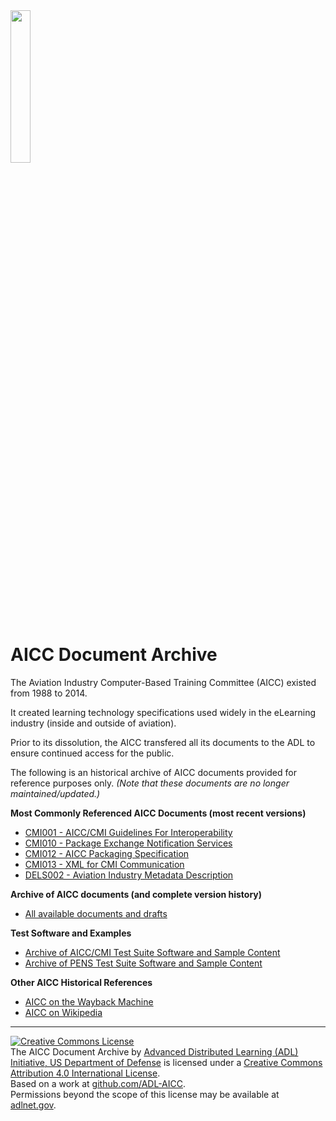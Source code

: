 <img src="https://cloud.githubusercontent.com/assets/1656316/5063091/c0cc17b6-6d8d-11e4-92db-261241727abd.jpg" height="25%" width="25%"> 

AICC Document Archive
=====================

The Aviation Industry Computer-Based Training Committee (AICC) existed from 1988 to 2014.  

It created learning technology specifications used widely in the eLearning industry (inside and outside of aviation).  

Prior to its dissolution, the AICC transfered all its documents to the ADL to ensure continued access for the public.

The following is an historical archive of AICC documents provided for reference purposes only.  _(Note that these documents are no longer maintained/updated.)_

**Most Commonly Referenced AICC Documents (most recent versions)**
- [CMI001 - AICC/CMI Guidelines For Interoperability](https://github.com/ADL-AICC/AICC-Document-Archive/releases/tag/cmi001v4)
- [CMI010 - Package Exchange Notification Services](https://github.com/ADL-AICC/AICC-Document-Archive/releases/tag/cmi010v1a)
- [CMI012 - AICC Packaging Specification](https://github.com/ADL-AICC/AICC-Document-Archive/releases/tag/cmi012v1)
- [CMI013 - XML for CMI Communication](https://github.com/ADL-AICC/AICC-Document-Archive/releases/tag/cmi013v1)
- [DELS002 - Aviation Industry Metadata Description]()

**Archive of AICC documents (and complete version history)**
- [All available documents and drafts](https://github.com/ADL-AICC/AICC-Document-Archive/releases/tag/AllPubsAllVers)

**Test Software and Examples**
- [Archive of AICC/CMI Test Suite Software and Sample Content](https://github.com/ADL-AICC/AICC-Document-Archive/releases/tag/CMI-TestSuite)
- [Archive of PENS Test Suite Software and Sample Content](https://github.com/ADL-AICC/AICC-Document-Archive/releases/tag/PENS-TestSuite)

**Other AICC Historical References**
- [AICC on the Wayback Machine](https://web.archive.org/web/*/www.aicc.org)
- [AICC on Wikipedia](http://en.wikipedia.org/wiki/Aviation_Industry_Computer-Based_Training_Committee)

----------------------
<a rel="license" href="http://creativecommons.org/licenses/by/4.0/"><img alt="Creative Commons License" style="border-width:0" src="https://i.creativecommons.org/l/by/4.0/88x31.png" /></a><br /><span xmlns:dct="http://purl.org/dc/terms/" property="dct:title">The AICC Document Archive</span> by <a xmlns:cc="http://creativecommons.org/ns#" href="http://github.com/ADL-AICC/" property="cc:attributionName" rel="cc:attributionURL">Advanced Distributed Learning (ADL) Initiative, US Department of Defense</a> is licensed under a <a rel="license" href="http://creativecommons.org/licenses/by/4.0/">Creative Commons Attribution 4.0 International License</a>.<br />Based on a work at <a xmlns:dct="http://purl.org/dc/terms/" href="http://github.com/ADL-AICC/" rel="dct:source">github.com/ADL-AICC</a>.<br />Permissions beyond the scope of this license may be available at <a xmlns:cc="http://creativecommons.org/ns#" href="http://adlnet.gov" rel="cc:morePermissions">adlnet.gov</a>.
